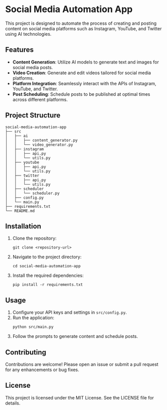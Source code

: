 # Social Media Automation App

This project is designed to automate the process of creating and posting content on social media platforms such as Instagram, YouTube, and Twitter using AI technologies.

## Features

- **Content Generation**: Utilize AI models to generate text and images for social media posts.
- **Video Creation**: Generate and edit videos tailored for social media platforms.
- **Platform Integration**: Seamlessly interact with the APIs of Instagram, YouTube, and Twitter.
- **Post Scheduling**: Schedule posts to be published at optimal times across different platforms.

## Project Structure

```
social-media-automation-app
├── src
│   ├── ai
│   │   ├── content_generator.py
│   │   └── video_generator.py
│   ├── instagram
│   │   ├── api.py
│   │   └── utils.py
│   ├── youtube
│   │   ├── api.py
│   │   └── utils.py
│   ├── twitter
│   │   ├── api.py
│   │   └── utils.py
│   ├── scheduler
│   │   └── scheduler.py
│   ├── config.py
│   └── main.py
├── requirements.txt
└── README.md
```

## Installation

1. Clone the repository:
   ```
   git clone <repository-url>
   ```
2. Navigate to the project directory:
   ```
   cd social-media-automation-app
   ```
3. Install the required dependencies:
   ```
   pip install -r requirements.txt
   ```

## Usage

1. Configure your API keys and settings in `src/config.py`.
2. Run the application:
   ```
   python src/main.py
   ```
3. Follow the prompts to generate content and schedule posts.

## Contributing

Contributions are welcome! Please open an issue or submit a pull request for any enhancements or bug fixes.

## License

This project is licensed under the MIT License. See the LICENSE file for details.